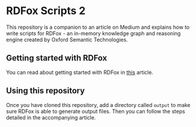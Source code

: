 # RDFox Scripts 2
This repository is a companion to an article on Medium and explains how to write scripts for RDFox - an in-memory knowledge graph and reasoning engine created by Oxford Semantic Technologies.

## Getting started with RDFox
You can read about getting started with RDFox in [this](https://medium.com/oxford-semantic-technologies/getting-started-with-rdfox-79adbbfa86b1) article.

## Using this repository
Once you have cloned this repository, add a directory called `output` to make sure RDFox is able to generate output files. Then you can follow the steps detailed in the accompanying article.